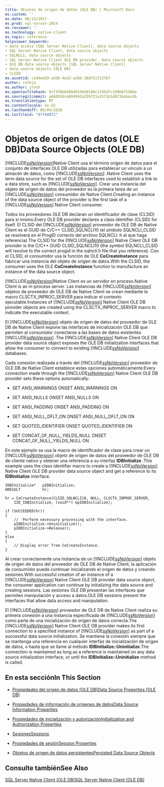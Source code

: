```yaml
---
title: Objetos de origen de datos (OLE DB) | Microsoft Docs
ms.custom: ''
ms.date: 06/13/2017
ms.prod: sql-server-2014
ms.reviewer: ''
ms.technology: native-client
ms.topic: reference
helpviewer_keywords:
- data access [SQL Server Native Client], data source objects
- SQL Server Native Client, data source objects
- SQLNCLI, data source objects
- SQL Server Native Client OLE DB provider, data source objects
- OLE DB data source objects [SQL Server Native Client]
- data source objects [OLE DB]
- CLSID
ms.assetid: c1d4ed20-ad3b-4e33-a26b-38d7517237b7
author: rothja
ms.author: jroth
ms.openlocfilehash: 9cf3f0b0308d655b50149c174547c19966f550ba
ms.sourcegitcommit: ad4d92dce894592a259721a1571b1d8736abacdb
ms.translationtype: MT
ms.contentlocale: es-ES
ms.lasthandoff: 08/04/2020
ms.locfileid: "87744072"
---
```

# <a name="data-source-objects-ole-db"></a><span data-ttu-id="da118-102">Objetos de origen de datos (OLE DB)</span><span class="sxs-lookup"><span data-stu-id="da118-102">Data Source Objects (OLE DB)</span></span>
  [!INCLUDE[ssNoVersion](../../includes/ssnoversion-md.md)]<span data-ttu-id="da118-103">Native Client usa el término origen de datos para el conjunto de interfaces OLE DB utilizadas para establecer un vínculo a un almacén de datos, como [!INCLUDE[ssNoVersion](../../includes/ssnoversion-md.md)] .</span><span class="sxs-lookup"><span data-stu-id="da118-103">Native Client uses the term data source for the set of OLE DB interfaces used to establish a link to a data store, such as [!INCLUDE[ssNoVersion](../../includes/ssnoversion-md.md)].</span></span> <span data-ttu-id="da118-104">Crear una instancia del objeto de origen de datos del proveedor es la primera tarea de un [!INCLUDE[ssNoVersion](../../includes/ssnoversion-md.md)] consumidor de Native Client.</span><span class="sxs-lookup"><span data-stu-id="da118-104">Creating an instance of the data source object of the provider is the first task of a [!INCLUDE[ssNoVersion](../../includes/ssnoversion-md.md)] Native Client consumer.</span></span>  
  
 <span data-ttu-id="da118-105">Todos los proveedores OLE DB declaran un identificador de clase (CLSID) para sí mismo.</span><span class="sxs-lookup"><span data-stu-id="da118-105">Every OLE DB provider declares a class identifier (CLSID) for itself.</span></span> <span data-ttu-id="da118-106">El CLSID del [!INCLUDE[ssNoVersion](../../includes/ssnoversion-md.md)] proveedor de OLE DB de Native Client es el GUID de C/C++ CLSID_SQLNCLI10 (el símbolo SQLNCLI_CLSID se resolverá en el ProgID correcto del archivo SQLNCLI. h al que haga referencia).</span><span class="sxs-lookup"><span data-stu-id="da118-106">The CLSID for the [!INCLUDE[ssNoVersion](../../includes/ssnoversion-md.md)] Native Client OLE DB provider is the C/C++ GUID CLSID_SQLNCLI10 (the symbol SQLNCLI_CLSID will resolve to the correct progid in the sqlncli.h file that you reference).</span></span> <span data-ttu-id="da118-107">Con el CLSID, el consumidor usa la función de OLE **CoCreateInstance** para fabricar una instancia del objeto de origen de datos.</span><span class="sxs-lookup"><span data-stu-id="da118-107">With the CLSID, the consumer uses the OLE **CoCreateInstance** function to manufacture an instance of the data source object.</span></span>  
  
 [!INCLUDE[ssNoVersion](../../includes/ssnoversion-md.md)]<span data-ttu-id="da118-108">Native Client es un servidor en proceso.</span><span class="sxs-lookup"><span data-stu-id="da118-108">Native Client is an in-process server.</span></span> <span data-ttu-id="da118-109">Las instancias de [!INCLUDE[ssNoVersion](../../includes/ssnoversion-md.md)] objetos de proveedor de OLE DB de Native Client se crean mediante la macro CLSCTX_INPROC_SERVER para indicar el contexto ejecutable.</span><span class="sxs-lookup"><span data-stu-id="da118-109">Instances of [!INCLUDE[ssNoVersion](../../includes/ssnoversion-md.md)] Native Client OLE DB provider objects are created using the CLSCTX_INPROC_SERVER macro to indicate the executable context.</span></span>  
  
 <span data-ttu-id="da118-110">El [!INCLUDE[ssNoVersion](../../includes/ssnoversion-md.md)] objeto de origen de datos del proveedor de OLE DB de Native Client expone las interfaces de inicialización OLE DB que permiten al consumidor conectarse a las bases de datos existentes [!INCLUDE[ssNoVersion](../../includes/ssnoversion-md.md)] .</span><span class="sxs-lookup"><span data-stu-id="da118-110">The [!INCLUDE[ssNoVersion](../../includes/ssnoversion-md.md)] Native Client OLE DB provider data source object exposes the OLE DB initialization interfaces that allow the consumer to connect to existing [!INCLUDE[ssNoVersion](../../includes/ssnoversion-md.md)] databases.</span></span>  
  
 <span data-ttu-id="da118-111">Cada conexión realizada a través del [!INCLUDE[ssNoVersion](../../includes/ssnoversion-md.md)] proveedor de OLE DB de Native Client establece estas opciones automáticamente:</span><span class="sxs-lookup"><span data-stu-id="da118-111">Every connection made through the [!INCLUDE[ssNoVersion](../../includes/ssnoversion-md.md)] Native Client OLE DB provider sets these options automatically:</span></span>  
  
-   <span data-ttu-id="da118-112">SET ANSI_WARNINGS ON</span><span class="sxs-lookup"><span data-stu-id="da118-112">SET ANSI_WARNINGS ON</span></span>  
  
-   <span data-ttu-id="da118-113">SET ANSI_NULLS ON</span><span class="sxs-lookup"><span data-stu-id="da118-113">SET ANSI_NULLS ON</span></span>  
  
-   <span data-ttu-id="da118-114">SET ANSI_PADDING ON</span><span class="sxs-lookup"><span data-stu-id="da118-114">SET ANSI_PADDING ON</span></span>  
  
-   <span data-ttu-id="da118-115">SET ANSI_NULL_DFLT_ON ON</span><span class="sxs-lookup"><span data-stu-id="da118-115">SET ANSI_NULL_DFLT_ON ON</span></span>  
  
-   <span data-ttu-id="da118-116">SET QUOTED_IDENTIFIER ON</span><span class="sxs-lookup"><span data-stu-id="da118-116">SET QUOTED_IDENTIFIER ON</span></span>  
  
-   <span data-ttu-id="da118-117">SET CONCAT_OF_NULL_YIELDS_NULL ON</span><span class="sxs-lookup"><span data-stu-id="da118-117">SET CONCAT_OF_NULL_YIELDS_NULL ON</span></span>  
  
 <span data-ttu-id="da118-118">En este ejemplo se usa la macro de identificador de clase para crear un [!INCLUDE[ssNoVersion](../../includes/ssnoversion-md.md)] objeto de origen de datos del proveedor de OLE DB de cliente nativo y obtener una referencia a su interfaz **IDBInitialize** .</span><span class="sxs-lookup"><span data-stu-id="da118-118">This example uses the class identifier macro to create a [!INCLUDE[ssNoVersion](../../includes/ssnoversion-md.md)] Native Client OLE DB provider data source object and get a reference to its **IDBInitialize** interface.</span></span>  
  
```  
IDBInitialize*   pIDBInitialize;  
HRESULT          hr;  
  
hr = CoCreateInstance(CLSID_SQLNCLI10, NULL, CLSCTX_INPROC_SERVER,  
    IID_IDBInitialize, (void**) &pIDBInitialize);  
  
if (SUCCEEDED(hr))  
{  
    //  Perform necessary processing with the interface.  
    pIDBInitialize->Uninitialize();  
    pIDBInitialize->Release();  
}  
else  
{  
    // Display error from CoCreateInstance.  
}  
```  
  
 <span data-ttu-id="da118-119">Al crear correctamente una instancia de un [!INCLUDE[ssNoVersion](../../includes/ssnoversion-md.md)] objeto de origen de datos del proveedor de OLE DB de Native Client, la aplicación de consumidor puede continuar inicializando el origen de datos y creando sesiones.</span><span class="sxs-lookup"><span data-stu-id="da118-119">With successful creation of an instance of a [!INCLUDE[ssNoVersion](../../includes/ssnoversion-md.md)] Native Client OLE DB provider data source object, the consumer application can continue by initializing the data source and creating sessions.</span></span> <span data-ttu-id="da118-120">Las sesiones OLE DB presentan las interfaces que permiten manipulación y acceso a datos.</span><span class="sxs-lookup"><span data-stu-id="da118-120">OLE DB sessions present the interfaces that allow data access and manipulation.</span></span>  
  
 <span data-ttu-id="da118-121">El [!INCLUDE[ssNoVersion](../../includes/ssnoversion-md.md)] proveedor de OLE DB de Native Client realiza su primera conexión a una instancia especificada de [!INCLUDE[ssNoVersion](../../includes/ssnoversion-md.md)] como parte de una inicialización de origen de datos correcta.</span><span class="sxs-lookup"><span data-stu-id="da118-121">The [!INCLUDE[ssNoVersion](../../includes/ssnoversion-md.md)] Native Client OLE DB provider makes its first connection to a specified instance of [!INCLUDE[ssNoVersion](../../includes/ssnoversion-md.md)] as part of a successful data source initialization.</span></span> <span data-ttu-id="da118-122">Se mantiene la conexión siempre que se mantenga una referencia en cualquier interfaz de inicialización de origen de datos, o hasta que se llame al método **IDBInitialize::Uninitialize**.</span><span class="sxs-lookup"><span data-stu-id="da118-122">The connection is maintained as long as a reference is maintained on any data source initialization interface, or until the **IDBInitialize::Uninitialize** method is called.</span></span>  
  
## <a name="in-this-section"></a><span data-ttu-id="da118-123">En esta sección</span><span class="sxs-lookup"><span data-stu-id="da118-123">In This Section</span></span>  
  
-   [<span data-ttu-id="da118-124">Propiedades del origen de datos &#40;OLE DB&#41;</span><span class="sxs-lookup"><span data-stu-id="da118-124">Data Source Properties &#40;OLE DB&#41;</span></span>](data-source-properties-ole-db.md)  
  
-   [<span data-ttu-id="da118-125">Propiedades de información de orígenes de datos</span><span class="sxs-lookup"><span data-stu-id="da118-125">Data Source Information Properties</span></span>](data-source-information-properties.md)  
  
-   [<span data-ttu-id="da118-126">Propiedades de inicialización y autorización</span><span class="sxs-lookup"><span data-stu-id="da118-126">Initialization and Authorization Properties</span></span>](initialization-and-authorization-properties.md)  
  
-   [<span data-ttu-id="da118-127">Sesiones</span><span class="sxs-lookup"><span data-stu-id="da118-127">Sessions</span></span>](sessions.md)  
  
-   [<span data-ttu-id="da118-128">Propiedades de sesión</span><span class="sxs-lookup"><span data-stu-id="da118-128">Session Properties</span></span>](session-properties-sql-server-native-client-ole-db-provider.md)  
  
-   [<span data-ttu-id="da118-129">Objetos de origen de datos persistentes</span><span class="sxs-lookup"><span data-stu-id="da118-129">Persisted Data Source Objects</span></span>](persisted-data-source-objects.md)  
  
## <a name="see-also"></a><span data-ttu-id="da118-130">Consulte también</span><span class="sxs-lookup"><span data-stu-id="da118-130">See Also</span></span>  
 [<span data-ttu-id="da118-131">SQL Server Native Client &#40;OLE DB&#41;</span><span class="sxs-lookup"><span data-stu-id="da118-131">SQL Server Native Client &#40;OLE DB&#41;</span></span>](../native-client/ole-db/sql-server-native-client-ole-db.md)  
  
  
